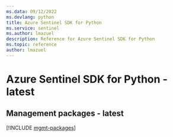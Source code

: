 ```yaml
---
ms.data: 09/12/2022
ms.devlang: python
title: Azure Sentinel SDK for Python
ms.service: sentinel
ms.author: lmazuel
description: Reference for Azure Sentinel SDK for Python
ms.topic: reference
author: lmazuel
---
```

# Azure Sentinel SDK for Python - latest

## Management packages - latest
[!INCLUDE [mgmt-packages](sentinel-mgmt-index.md)]